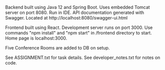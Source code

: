 Backend built using Java 12 and Spring Boot. Uses embedded Tomcat server on port 8080. Run in IDE.
API documentation generated with Swagger. Located at http://localhost:8080/swagger-ui.html

Frontend built using React. Development server runs on port 3000. Use commands "npm install" and "npm start" in /frontend directory to start. Home page is localhost:3000.

Five Conference Rooms are added to DB on setup.

See ASSIGNMENT.txt for task details. See developer_notes.txt for notes on code.